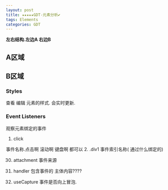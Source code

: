 ```yaml
---
layout: post
title: ★★★★★GDT-元素分析✔︎
tags: Elements
categories: GDT
---
```



**左右结构.左边A  右边B**



## A区域












## B区域

### Styles

查看 编辑 元素的样式. 会实时更新.




### Event Listeners
观察元素绑定的事件



1. click

事件名称.点击啊 滚动啊 键盘啊 都可以
2. .div1
事件索引名称( 通过什么绑定的)

30. attachment
事件来源

31. handler  包含事件的 主体内容????
32. useCapture 事件是否向上冒泡.




